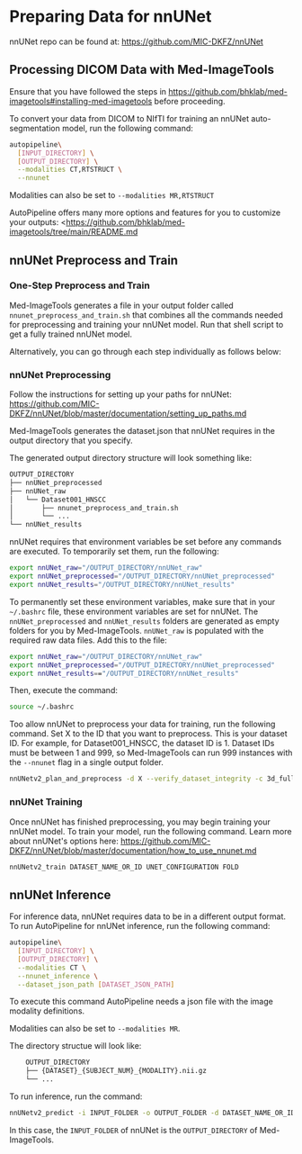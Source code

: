 # Preparing Data for nnUNet

nnUNet repo can be found at: <https://github.com/MIC-DKFZ/nnUNet>

## Processing DICOM Data with Med-ImageTools

Ensure that you have followed the steps in <https://github.com/bhklab/med-imagetools#installing-med-imagetools> before proceeding.

To convert your data from DICOM to NIfTI for training an nnUNet auto-segmentation model, run the following command:

```sh
autopipeline\
  [INPUT_DIRECTORY] \
  [OUTPUT_DIRECTORY] \
  --modalities CT,RTSTRUCT \
  --nnunet
```

Modalities can also be set to `--modalities MR,RTSTRUCT`

AutoPipeline offers many more options and features for you to customize your outputs: <<https://github.com/bhklab/med-imagetools/tree/main/README.md>  


## nnUNet Preprocess and Train

### One-Step Preprocess and Train

Med-ImageTools generates a file in your output folder called `nnunet_preprocess_and_train.sh` that combines all the commands needed for preprocessing and training your nnUNet model. Run that shell script to get a fully trained nnUNet model.

Alternatively, you can go through each step individually as follows below:

### nnUNet Preprocessing

Follow the instructions for setting up your paths for nnUNet: <https://github.com/MIC-DKFZ/nnUNet/blob/master/documentation/setting_up_paths.md>

Med-ImageTools generates the dataset.json that nnUNet requires in the output directory that you specify.

The generated output directory structure will look something like:

```sh
OUTPUT_DIRECTORY
├── nnUNet_preprocessed
├── nnUNet_raw
│   └── Dataset001_HNSCC
│       ├── nnunet_preprocess_and_train.sh
│       └── ...
└── nnUNet_results

```

nnUNet requires that environment variables be set before any commands are executed. To temporarily set them, run the following:

```sh
export nnUNet_raw="/OUTPUT_DIRECTORY/nnUNet_raw"
export nnUNet_preprocessed="/OUTPUT_DIRECTORY/nnUNet_preprocessed"
export nnUNet_results="/OUTPUT_DIRECTORY/nnUNet_results"
```

To permanently set these environment variables, make sure that in your `~/.bashrc` file, these environment variables are set for nnUNet. The `nnUNet_preprocessed` and `nnUNet_results` folders are generated as empty folders for you by Med-ImageTools. `nnUNet_raw` is populated with the required raw data files. Add this to the file:

```sh
export nnUNet_raw="/OUTPUT_DIRECTORY/nnUNet_raw"
export nnUNet_preprocessed="/OUTPUT_DIRECTORY/nnUNet_preprocessed"
export nnUNet_results=="/OUTPUT_DIRECTORY/nnUNet_results"
```

Then, execute the command:

```sh
source ~/.bashrc
```

Too allow nnUNet to preprocess your data for training, run the following command. Set X to the ID that you want to preprocess. This is your dataset ID. For example, for Dataset001_HNSCC, the dataset ID is 1. Dataset IDs must be between 1 and 999, so Med-ImageTools can run 999 instances with the `--nnunet` flag in a single output folder.

```sh
nnUNetv2_plan_and_preprocess -d X --verify_dataset_integrity -c 3d_fullres
```

### nnUNet Training

Once nnUNet has finished preprocessing, you may begin training your nnUNet model. To train your model, run the following command. Learn more about nnUNet's options here: <https://github.com/MIC-DKFZ/nnUNet/blob/master/documentation/how_to_use_nnunet.md>

```sh
nnUNetv2_train DATASET_NAME_OR_ID UNET_CONFIGURATION FOLD
```

## nnUNet Inference

For inference data, nnUNet requires data to be in a different output format. To run AutoPipeline for nnUNet inference, run the following command:

```sh
autopipeline\
  [INPUT_DIRECTORY] \
  [OUTPUT_DIRECTORY] \
  --modalities CT \
  --nnunet_inference \
  --dataset_json_path [DATASET_JSON_PATH]
```
To execute this command AutoPipeline needs a json file with the image modality definitions.

Modalities can also be set to `--modalities MR`.

The directory structue will look like:

```sh
    OUTPUT_DIRECTORY
    ├── {DATASET}_{SUBJECT_NUM}_{MODALITY}.nii.gz
    └── ...
```

To run inference, run the command:

```sh
nnUNetv2_predict -i INPUT_FOLDER -o OUTPUT_FOLDER -d DATASET_NAME_OR_ID -c CONFIGURATION
```

In this case, the `INPUT_FOLDER` of nnUNet is the `OUTPUT_DIRECTORY` of Med-ImageTools.